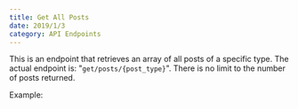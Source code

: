 ```yaml
---
title: Get All Posts
date: 2019/1/3
category: API Endpoints
---
```


This is an endpoint that retrieves an array of all posts of a specific type. The actual endpoint is: "`get/posts/{post_type}`". There is no limit to the number of posts returned.

Example:

<script src="https://gist.github.com/benrgreene/d6efef21d2f94a2d2f4eeb68a54414d1.js?file=get-all-posts.js"></script>